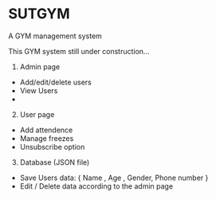 # SUTGYM
A GYM management system 

This GYM system still under construction...

1) Admin page
  - Add/edit/delete users
  - View Users
  - 
2) User page
  - Add attendence
  - Manage freezes
  - Unsubscribe option
3) Database (JSON file)
  - Save Users data: { Name , Age , Gender, Phone number }
  - Edit / Delete data according to the admin page
